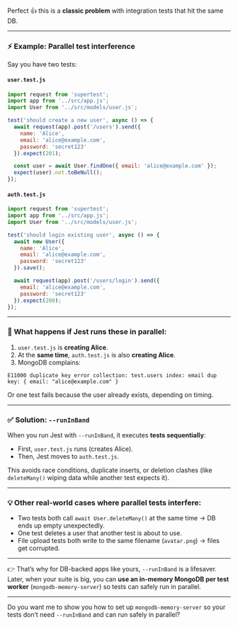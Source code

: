 Perfect 👍 this is a **classic problem** with integration tests that hit the same DB.

---

### ⚡ Example: Parallel test interference

Say you have two tests:

#### `user.test.js`

```js
import request from 'supertest';
import app from '../src/app.js';
import User from '../src/models/user.js';

test('should create a new user', async () => {
  await request(app).post('/users').send({
    name: 'Alice',
    email: 'alice@example.com',
    password: 'secret123'
  }).expect(201);

  const user = await User.findOne({ email: 'alice@example.com' });
  expect(user).not.toBeNull();
});
```

#### `auth.test.js`

```js
import request from 'supertest';
import app from '../src/app.js';
import User from '../src/models/user.js';

test('should login existing user', async () => {
  await new User({
    name: 'Alice',
    email: 'alice@example.com',
    password: 'secret123'
  }).save();

  await request(app).post('/users/login').send({
    email: 'alice@example.com',
    password: 'secret123'
  }).expect(200);
});
```

---

### 🚨 What happens if Jest runs these in **parallel**:

1. `user.test.js` is **creating Alice**.
2. At the **same time**, `auth.test.js` is also **creating Alice**.
3. MongoDB complains:

```
E11000 duplicate key error collection: test.users index: email dup key: { email: "alice@example.com" }
```

Or one test fails because the user already exists, depending on timing.

---

### ✅ Solution: `--runInBand`

When you run Jest with `--runInBand`, it executes **tests sequentially**:

* First, `user.test.js` runs (creates Alice).
* Then, Jest moves to `auth.test.js`.

This avoids race conditions, duplicate inserts, or deletion clashes (like `deleteMany()` wiping data while another test expects it).

---

### 💡 Other real-world cases where parallel tests interfere:

* Two tests both call `await User.deleteMany()` at the same time → DB ends up empty unexpectedly.
* One test deletes a user that another test is about to use.
* File upload tests both write to the same filename (`avatar.png`) → files get corrupted.

---

👉 That’s why for DB-backed apps like yours, `--runInBand` is a lifesaver.
Later, when your suite is big, you can **use an in-memory MongoDB per test worker** (`mongodb-memory-server`) so tests can safely run in parallel.

---

Do you want me to show you how to set up `mongodb-memory-server` so your tests don’t need `--runInBand` and can run safely in parallel?
